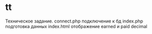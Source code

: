 # tt
Техническое задание.
connect.php  подключение к бд
index.php    подготовка данных
index.html   отображение
earned и paid decimal
